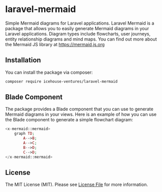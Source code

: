 # laravel-mermaid
Simple Mermaid diagrams for Laravel applications. Laravel Mermaid is a package that allows you to easily generate Mermaid diagrams in your Laravel applications. Diagram types include flowcharts, user journeys, entity relationship diagrams and mind maps. You can find out more about the Mermaid JS library at https://mermaid.js.org

## Installation

You can install the package via composer:

```bash
composer require icehouse-ventures/laravel-mermaid
```

## Blade Component 
The package provides a Blade component that you can use to generate Mermaid diagrams in your views. Here is an example of how you can use the Blade component to generate a simple flowchart diagram:

```php
<x-mermaid::mermaid>
    graph TD;
        A-->B;
        A-->C;
        B-->D;
        C-->D;
</x-mermaid::mermaid>
```

## License

The MIT License (MIT). Please see [License File](LICENSE.md) for more information.
